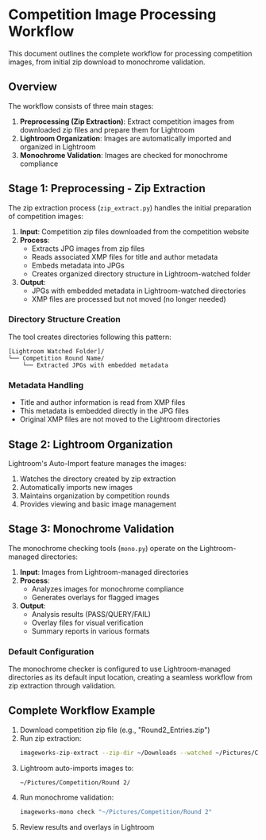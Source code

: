 # Competition Image Processing Workflow

This document outlines the complete workflow for processing competition images, from initial zip download to monochrome validation.

## Overview

The workflow consists of three main stages:

1. **Preprocessing (Zip Extraction)**: Extract competition images from downloaded zip files and prepare them for Lightroom
2. **Lightroom Organization**: Images are automatically imported and organized in Lightroom
3. **Monochrome Validation**: Images are checked for monochrome compliance

## Stage 1: Preprocessing - Zip Extraction

The zip extraction process (`zip_extract.py`) handles the initial preparation of competition images:

1. **Input**: Competition zip files downloaded from the competition website
2. **Process**:
   - Extracts JPG images from zip files
   - Reads associated XMP files for title and author metadata
   - Embeds metadata into JPGs
   - Creates organized directory structure in Lightroom-watched folder
3. **Output**:
   - JPGs with embedded metadata in Lightroom-watched directories
   - XMP files are processed but not moved (no longer needed)

### Directory Structure Creation

The tool creates directories following this pattern:
```
[Lightroom Watched Folder]/
└── Competition Round Name/
    └── Extracted JPGs with embedded metadata
```

### Metadata Handling
- Title and author information is read from XMP files
- This metadata is embedded directly in the JPG files
- Original XMP files are not moved to the Lightroom directories

## Stage 2: Lightroom Organization

Lightroom's Auto-Import feature manages the images:

1. Watches the directory created by zip extraction
2. Automatically imports new images
3. Maintains organization by competition rounds
4. Provides viewing and basic image management

## Stage 3: Monochrome Validation

The monochrome checking tools (`mono.py`) operate on the Lightroom-managed directories:

1. **Input**: Images from Lightroom-managed directories
2. **Process**:
   - Analyzes images for monochrome compliance
   - Generates overlays for flagged images
3. **Output**:
   - Analysis results (PASS/QUERY/FAIL)
   - Overlay files for visual verification
   - Summary reports in various formats

### Default Configuration
The monochrome checker is configured to use Lightroom-managed directories as its default input location, creating a seamless workflow from zip extraction through validation.

## Complete Workflow Example

1. Download competition zip file (e.g., "Round2_Entries.zip")
2. Run zip extraction:
   ```bash
   imageworks-zip-extract --zip-dir ~/Downloads --watched ~/Pictures/Competition
   ```
3. Lightroom auto-imports images to:
   ```
   ~/Pictures/Competition/Round 2/
   ```
4. Run monochrome validation:
   ```bash
   imageworks-mono check "~/Pictures/Competition/Round 2"
   ```
5. Review results and overlays in Lightroom
